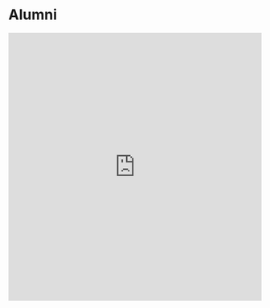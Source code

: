 # Alumni

<iframe class="airtable-embed" src="https://airtable.com/embed/shrmhuCpWGa6kSfPB?backgroundColor=blue" frameborder="0" onmousewheel="" width="100%" height="533" style="background: transparent;"></iframe>